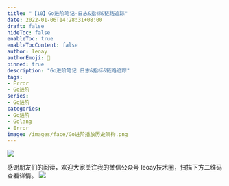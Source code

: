 ```yaml
---
title: "【10】Go进阶笔记-日志&指标&链路追踪"
date: 2022-01-06T14:28:31+08:00
draft: false
hideToc: false
enableToc: true
enableTocContent: false
author: leoay
authorEmoji: 🎅
pinned: true
description: "Go进阶笔记 日志&指标&链路追踪"
tags:
- Error
- Go进阶
series:
- Go进阶
categories:
- Go进阶
- Golang
- Error
image: /images/face/Go进阶播放历史架构.png
---
```


![](https://pic4.zhimg.com/v2-683be6cff5288cd457d0241e4b760c6c)




感谢朋友们的阅读，欢迎大家关注我的微信公众号 leoay技术圈，扫描下方二维码查看详情。
![](/images/whoami/leoaytechgzh.jpg)
